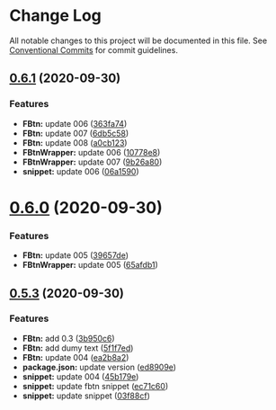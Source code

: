 # Change Log

All notable changes to this project will be documented in this file.
See [Conventional Commits](https://conventionalcommits.org) for commit guidelines.

## [0.6.1](https://github.com/akbarnafisa/wadiwaw/compare/v0.6.0...v0.6.1) (2020-09-30)


### Features

* **FBtn:** update 006 ([363fa74](https://github.com/akbarnafisa/wadiwaw/commit/363fa74117f219c6d531b9a1b78043eb231eb65a))
* **FBtn:** update 007 ([6db5c58](https://github.com/akbarnafisa/wadiwaw/commit/6db5c580b769f0ca530377d7a517993837001156))
* **FBtn:** update 008 ([a0cb123](https://github.com/akbarnafisa/wadiwaw/commit/a0cb1230925ec473dd1ed44a82e6eb35ae2d5636))
* **FBtnWrapper:** update 006 ([10778e8](https://github.com/akbarnafisa/wadiwaw/commit/10778e80afeb9d5930a7fd69a18711718135d2bf))
* **FBtnWrapper:** update 007 ([9b26a80](https://github.com/akbarnafisa/wadiwaw/commit/9b26a8028b7da50c958e465b01e027e34a59a5b1))
* **snippet:** update 006 ([06a1590](https://github.com/akbarnafisa/wadiwaw/commit/06a15907e234eec2d062fefaf30464d5cb1d56dd))





# [0.6.0](https://github.com/akbarnafisa/wadiwaw/compare/v0.5.3...v0.6.0) (2020-09-30)


### Features

* **FBtn:** update 005 ([39657de](https://github.com/akbarnafisa/wadiwaw/commit/39657def72f5a5cbe2eaf2966236f6725cf9996b))
* **FBtnWrapper:** update 005 ([65afdb1](https://github.com/akbarnafisa/wadiwaw/commit/65afdb1f437474e70c1f96b5481655510b3b2f93))





## [0.5.3](https://github.com/akbarnafisa/wadiwaw/compare/v0.1.9...v0.5.3) (2020-09-30)


### Features

* **FBtn:** add 0.3 ([3b950c6](https://github.com/akbarnafisa/wadiwaw/commit/3b950c6b5eb057f55654d690d1f3196a29c83739))
* **FBtn:** add dumy text ([5f1f7ed](https://github.com/akbarnafisa/wadiwaw/commit/5f1f7edb15e0e3af1c65a8c4d8a048461a9f5419))
* **FBtn:** update 004 ([ea2b8a2](https://github.com/akbarnafisa/wadiwaw/commit/ea2b8a278a5222ca4fdb0fa836fe370550addbf0))
* **package.json:** update version ([ed8909e](https://github.com/akbarnafisa/wadiwaw/commit/ed8909e972c78a3aca94a5d52d41bd6eb24086d2))
* **snippet:** update 004 ([45b179e](https://github.com/akbarnafisa/wadiwaw/commit/45b179e92ddb6d8339ff6fa40648e683e298b056))
* **snippet:** update fbtn snippet ([ec71c60](https://github.com/akbarnafisa/wadiwaw/commit/ec71c6081e3ff71c95663bf046e684a9b1a5b4fb))
* **snippet:** update snippet ([03f88cf](https://github.com/akbarnafisa/wadiwaw/commit/03f88cf9fad931f630c5432c17c8f7e19a7fb1db))
